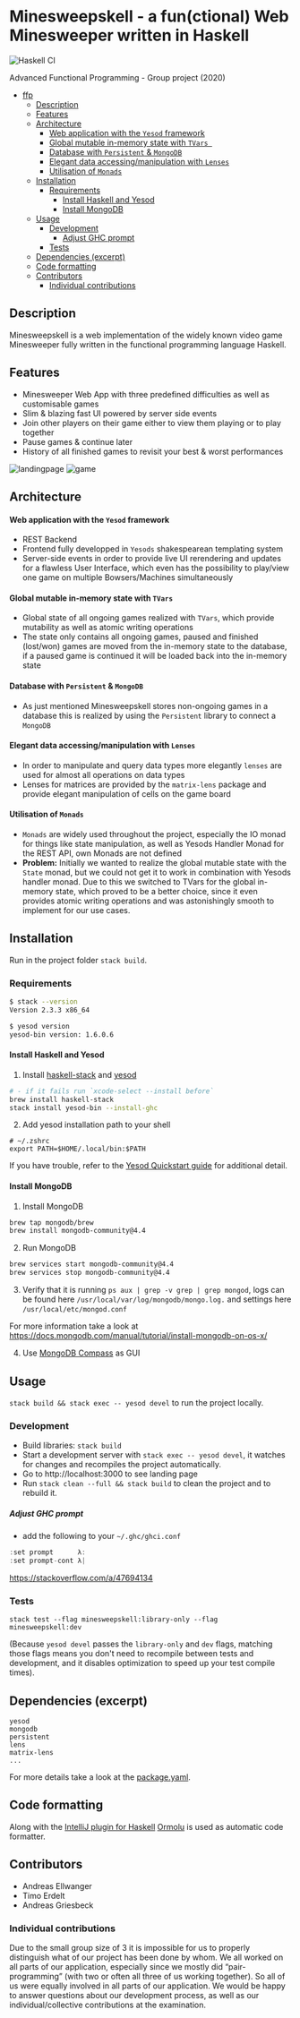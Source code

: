 # Minesweepskell - a fun(ctional) Web Minesweeper written in Haskell

![Haskell CI](https://github.com/ndrsllwngr/ffp/workflows/Haskell%20CI/badge.svg?branch=develop)

Advanced Functional Programming - Group project (2020)

- [ffp](#ffp)
  - [Description](#description)
  - [Features](#features)
  - [Architecture](#architecture)
      - [Web application with the `Yesod` framework](#web-application-with-the-yesod-framework)
      - [Global mutable in-memory state with `TVars `](#global-mutable-in-memory-state-with-tvars-)
      - [Database with `Persistent` & `MongoDB`](#database-with-persistent--mongodb)
      - [Elegant data accessing/manipulation with `Lenses`](#elegant-data-accessingmanipulation-with-lenses)
      - [Utilisation of `Monads`](#utilisation-of-monads)
  - [Installation](#installation)
    - [Requirements](#requirements)
      - [Install Haskell and Yesod](#install-haskell-and-yesod)
      - [Install MongoDB](#install-mongodb)
  - [Usage](#usage)
    - [Development](#development)
        - [Adjust GHC prompt](#adjust-ghc-prompt)
    - [Tests](#tests)
  - [Dependencies (excerpt)](#dependencies-excerpt)
  - [Code formatting](#code-formatting)
  - [Contributors](#contributors)
    - [Individual contributions](#individual-contributions)

## Description

Minesweepskell is a web implementation of the widely known video game Minesweeper fully written in the functional programming language Haskell.

## Features

- Minesweeper Web App with three predefined difficulties as well as customisable games
- Slim & blazing fast UI powered by server side events
- Join other players on their game either to view them playing or to play together
- Pause games & continue later
- History of all finished games to revisit your best & worst performances

![landingpage](docs/landingpage.png) ![game](docs/game_lost.png)

## Architecture

#### Web application with the `Yesod` framework

- REST Backend
- Frontend fully developped in `Yesods` shakespearean templating system
- Server-side events in order to provide live UI rerendering and updates for a flawless User Interface, which even has the possibility to play/view one game on multiple Bowsers/Machines simultaneously

#### Global mutable in-memory state with `TVars `

- Global state of all ongoing games realized with `TVars`, which provide mutability as well as atomic writing operations
- The state only contains all ongoing games, paused and finished (lost/won) games are moved from the in-memory state to the database, if a paused game is continued it will be loaded back into the in-memory state

#### Database with `Persistent` & `MongoDB`

- As just mentioned Minesweepskell stores non-ongoing games in a database this is realized by using the `Persistent` library to connect a `MongoDB`

#### Elegant data accessing/manipulation with `Lenses`

- In order to manipulate and query data types more elegantly `lenses` are used for almost all operations on data types
- Lenses for matrices are provided by the `matrix-lens` package and provide elegant manipulation of cells on the game board

#### Utilisation of `Monads`

- `Monads` are widely used throughout the project, especially the IO monad for things like state manipulation, as well as Yesods Handler Monad for the REST API, own Monads are not defined
- **Problem:** Initially we wanted to realize the global mutable state with the `State` monad, but we could not get it to work in combination with Yesods handler monad. Due to this we switched to TVars for the global in-memory state, which proved to be a better choice, since it even provides atomic writing operations and was astonishingly smooth to implement for our use cases.

## Installation

Run in the project folder `stack build`.

### Requirements

```bash
$ stack --version
Version 2.3.3 x86_64

$ yesod version
yesod-bin version: 1.6.0.6
```

#### Install Haskell and Yesod

1. Install [haskell-stack](http://haskellstack.org/) and [yesod](https://www.yesodweb.com/)

```bash
# - if it fails run `xcode-select --install before`
brew install haskell-stack
stack install yesod-bin --install-ghc
```

2. Add yesod installation path to your shell

```
# ~/.zshrc
export PATH=$HOME/.local/bin:$PATH
```

If you have trouble, refer to the [Yesod Quickstart guide](https://www.yesodweb.com/page/quickstart) for additional detail.

#### Install MongoDB

1. Install MongoDB

```sh
brew tap mongodb/brew
brew install mongodb-community@4.4
```

2. Run MongoDB

```sh
brew services start mongodb-community@4.4
brew services stop mongodb-community@4.4
```

3. Verify that it is running `ps aux | grep -v grep | grep mongod`, logs can be found here `/usr/local/var/log/mongodb/mongo.log.` and settings here `/usr/local/etc/mongod.conf`

For more information take a look at https://docs.mongodb.com/manual/tutorial/install-mongodb-on-os-x/

4. Use [MongoDB Compass](https://www.mongodb.com/products/compass) as GUI

## Usage

`stack build && stack exec -- yesod devel` to run the project locally.

### Development

- Build libraries: `stack build`
- Start a development server with `stack exec -- yesod devel`, it watches for changes and recompiles the project automatically.
- Go to http://localhost:3000 to see landing page
- Run `stack clean --full && stack build` to clean the project and to rebuild it.

##### Adjust GHC prompt

- add the following to your `~/.ghc/ghci.conf`

```haskell
:set prompt      λ:
:set prompt-cont λ|
```

https://stackoverflow.com/a/47694134

### Tests

```
stack test --flag minesweepskell:library-only --flag minesweepskell:dev
```

(Because `yesod devel` passes the `library-only` and `dev` flags, matching those flags means you don't need to recompile between tests and development, and it disables optimization to speed up your test compile times).

## Dependencies (excerpt)

```
yesod
mongodb
persistent
lens
matrix-lens
...
```

For more details take a look at the [package.yaml](package.yaml).

## Code formatting

Along with the [IntelliJ plugin for Haskell](https://github.com/rikvdkleij/intellij-haskell) [Ormolu](https://github.com/tweag/ormolu) is used as automatic code formatter.

## Contributors

- Andreas Ellwanger
- Timo Erdelt
- Andreas Griesbeck

### Individual contributions

Due to the small group size of 3 it is impossible for us to properly distinguish what of our project has been done by whom. We all worked on all parts of our application, especially since we mostly did “pair-programming” (with two or often all three of us working together). So all of us were equally involved in all parts of our application.
We would be happy to answer questions about our development process, as well as our individual/collective contributions at the examination.
